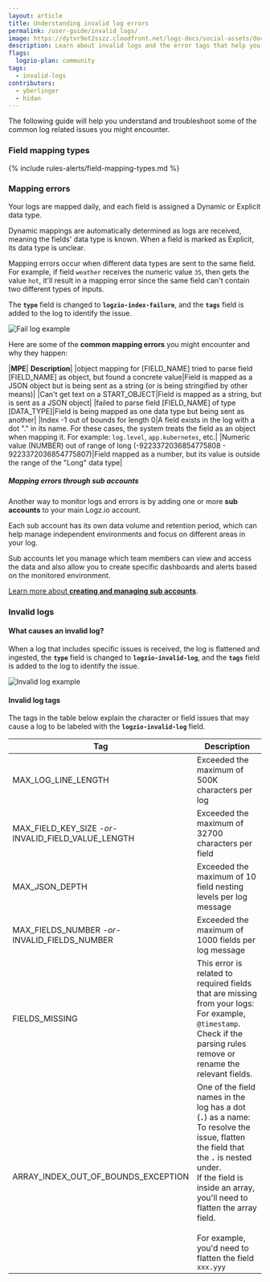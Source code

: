 ```yaml
---
layout: article
title: Understanding invalid log errors
permalink: /user-guide/invalid_logs/
image: https://dytvr9ot2sszz.cloudfront.net/logz-docs/social-assets/docs-social.jpg
description: Learn about invalid logs and the error tags that help you resolve issues
flags:
  logzio-plan: community
tags:
  - invalid-logs
contributors:
  - yberlinger
  - hidan
---
```


The following guide will help you understand and troubleshoot some of the common log related issues you might encounter.


### Field mapping types

{% include rules-alerts/field-mapping-types.md %}

### Mapping errors

Your logs are mapped daily, and each field is assigned a Dynamic or Explicit data type.

Dynamic mappings are automatically determined as logs are received, meaning the fields' data type is known. When a field is marked as Explicit, its data type is unclear.

Mapping errors occur when different data types are sent to the same field. For example, if field `weather` receives the numeric value `35`, then gets the value `hot`, it'll result in a mapping error since the same field can't contain two different types of inputs.

The **`type`** field is changed to **`logzio-index-failure`**,  and the **`tags`** field is added to the log to identify the issue.

![Fail log example](https://dytvr9ot2sszz.cloudfront.net/logz-docs/kibana/logzio-index-fail.png)

Here are some of the **common mapping errors** you might encounter and why they happen:

|**MPE**| **Description**|
|object mapping for [FIELD_NAME] tried to parse field [FIELD_NAME] as object, but found a concrete value|Field is mapped as a JSON object but is being sent as a string (or is being stringified by other means)|
|Can't get text on a START_OBJECT|Field is mapped as a string, but is sent as a JSON object|
|failed to parse field [FIELD_NAME] of type [DATA_TYPE]|Field is being mapped as one data type but being sent as another|
|Index -1 out of bounds for length 0|A field exists in the log with a dot "." in its name. For these cases, the system treats the field as an object when mapping it. For example: `log.level`, `app.kubernetes`, etc.|
|Numeric value (NUMBER) out of range of long (-9223372036854775808 - 9223372036854775807)|Field mapped as a number, but its value is outside the range of the "Long" data type|


##### Mapping errors through sub accounts

Another way to monitor logs and errors is by adding one or more **sub accounts** to your main Logz.io account.

Each sub account has its own data volume and retention period, which can help manage independent environments and focus on different areas in your log.

Sub accounts let you manage which team members can view and access the data and also allow you to create specific dashboards and alerts based on the monitored environment.

[Learn more about **creating and managing sub accounts**](https://docs.logz.io/user-guide/accounts/manage-the-main-account-and-sub-accounts.html#add-and-manage-a-log-management-sub-account).


### Invalid logs

#### What causes an invalid log? 

When a log that includes specific issues is received, the log is flattened and ingested, the **`type`** field is changed to **`logzio-invalid-log`**,  and the **`tags`** field is added to the log to identify the issue.

![Invalid log example](https://dytvr9ot2sszz.cloudfront.net/logz-docs/kibana/invalid_log_eg-dec2021.png)

#### Invalid log tags

The tags in the table below explain the character or field issues that may cause a log to be labeled with the **`logzio-invalid-log`** field.

|Tag|Description|
|---|---|
| MAX_LOG_LINE_LENGTH | Exceeded the maximum of 500K characters per log|
| MAX_FIELD_KEY_SIZE *-or-*<br> INVALID_FIELD_VALUE_LENGTH | Exceeded the maximum of 32700 characters per field|
| MAX_JSON_DEPTH | Exceeded the maximum of 10 field nesting levels per log message |
| MAX_FIELDS_NUMBER *-or-*<br> INVALID_FIELDS_NUMBER | Exceeded the maximum of 1000 fields per log message|
| FIELDS_MISSING | This error is related to required fields that are missing from your logs: For example, `@timestamp`.<br> Check if the parsing rules remove or rename the relevant fields. |
| ARRAY_INDEX_OUT_OF_BOUNDS_EXCEPTION | One of the field names in the log has a dot (**`.`**) as a name: To resolve the issue, flatten the field that the **`.`** is nested under. <br>If the field is inside an array, you'll need to flatten the array field. <br><br> For  example, you'd need to flatten the field `xxx.yyy` |

